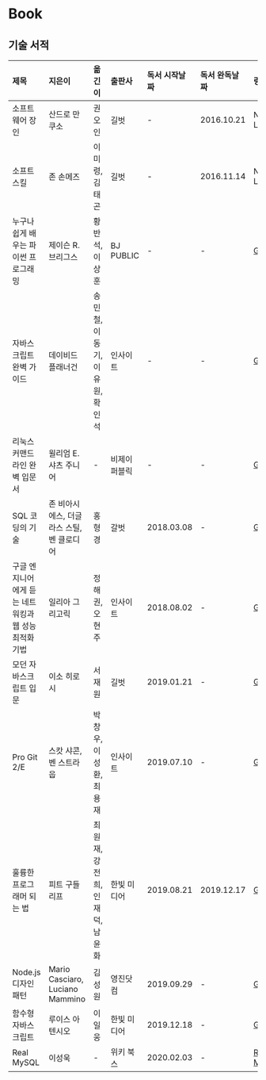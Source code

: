 # Book

## 기술 서적

| 제목                                      | 지은이                            | 옮긴이                   | 출판사     | 독서 시작날짜 | 독서 완독날짜 | 링크                                                                                                                                                                |
|:----------------------------------------|:--------------------------------|:------------------------|:----------|:-----------|:-----------|:-------------------------------------------------------------------------------------------------------------------------------------------------------------------|
| 소프트웨어 장인                             | 산드로 만쿠소                      | 권오인                   | 길벗       | -          | 2016.10.21 | No Link                                                                                                                                                            |
| 소프트 스킬                                | 존 손메즈                         | 이미령, 김태곤             | 길벗       | -          | 2016.11.14 | No Link                                                                                                                                                            |
| 누구나 쉽게 배우는 파이썬 프로그래밍              | 제이슨 R. 브리그스                  | 황반석, 이상훈             | BJ PUBLIC | -          | -          | [GO](%EB%88%84%EA%B5%AC%EB%82%98%20%EC%89%BD%EA%B2%8C%20%EB%B0%B0%EC%9A%B0%EB%8A%94%20%ED%8C%8C%EC%9D%B4%EC%8D%AC%20%ED%94%84%EB%A1%9C%EA%B7%B8%EB%9E%98%EB%B0%8D) |
| 자바스크립트 완벽 가이드                       | 데이비드 플래너건                   | 송민철, 이동기, 이유원, 확인석 | 인사이트    | -          | -          | [GO](%EC%9E%90%EB%B0%94%EC%8A%A4%ED%81%AC%EB%A6%BD%ED%8A%B8%20%EC%99%84%EB%B2%BD%20%EA%B0%80%EC%9D%B4%EB%93%9C)                                                    |
| 리눅스 커맨드라인 완벽 입문서                   | 윌리엄 E. 샤츠 주니어               | -                       | 비제이퍼블릭 | -          | -          | [GO](%EB%A6%AC%EB%88%85%EC%8A%A4%20%EC%BB%A4%EB%A7%A8%EB%93%9C%EB%9D%BC%EC%9D%B8%20%EC%99%84%EB%B2%BD%20%EC%9E%85%EB%AC%B8%EC%84%9C)                               |
| SQL 코딩의 기술                            | 존 비아시에스, 더글라스 스틸, 벤 클로디어 | 홍형경                   | 갈벗       | 2018.03.08 | -          | [GO](SQL%20%EC%BD%94%EB%94%A9%EC%9D%98%20%EA%B8%B0%EC%88%A0)                                                                                                       |
| 구글 엔지니어에게 듣는 네트워킹과 웹 성능 최적화 기법 | 일리아 그리고릭                     | 정해권, 오현주             | 인사이트    | 2018.08.02 | -          | [GO](%EB%84%A4%ED%8A%B8%EC%9B%8C%ED%82%B9%EA%B3%BC%20%EC%9B%B9%20%EC%84%B1%EB%8A%A5%20%EC%B5%9C%EC%A0%81%ED%99%94%20%EA%B8%B0%EB%B2%95)                            |
| 모던 자바스크립트 입문                        | 이소 히로시                        | 서재원                   | 길벗       | 2019.01.21 | -          | [GO](%EB%AA%A8%EB%8D%98%20%EC%9E%90%EB%B0%94%EC%8A%A4%ED%81%AC%EB%A6%BD%ED%8A%B8%20%EC%9E%85%EB%AC%B8)                                                             |
| Pro Git 2/E                             | 스캇 샤콘, 벤 스트라웁               | 박창우, 이성환, 최용재       | 인사이트    | 2019.07.10 | -          | [GO](Pro%20Git)                                                                                                                                                    |
| 훌륭한 프로그래머 되는 법                      | 피트 구들리프                      | 최원재, 강전희, 인재덕, 남윤화 | 한빛 미디어 | 2019.08.21 | 2019.12.17 | [GO](%ED%9B%8C%EB%A5%AD%ED%95%9C%20%ED%94%84%EB%A1%9C%EA%B7%B8%EB%9E%98%EB%A8%B8%20%EB%90%98%EB%8A%94%20%EB%B2%95)                                                 |
| Node.js 디자인패턴                         | Mario Casciaro, Luciano Mammino | 김성원                   | 영진닷컴    | 2019.09.29 | -          | [Go](Node.js%20디자인%20패턴)                                                                                                                                        |
| 함수형 자바스크립트                           | 루이스 아텐시오                     | 이일웅                   | 한빛 미디어 | 2019.12.18 | -          | [GO](%ED%95%A8%EC%88%98%ED%98%95%20%EC%9E%90%EB%B0%94%EC%8A%A4%ED%81%AC%EB%A6%BD%ED%8A%B8)                                                                         |
| Real MySQL                               | 이성욱                            | -                      | 위키 북스   | 2020.02.03 | -           | [Real MySQL](Real%20MySQL)                                                                                                                                                                    |
